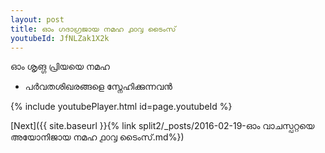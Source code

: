 ```yaml
---
layout: post
title: ഓം ഗദാഗ്രജായ നമഹ ൧൦൮ ടൈംസ്
youtubeId: JfNLZak1X2k
---
```

 
 
 ഓം ശൃങ്ഗ പ്രിയയെ നമഹ 
 
 -  പർവതശിഖരങ്ങളെ സ്നേഹിക്കുന്നവൻ 
 
  
 
  
 
 
 
 
 
 


{% include youtubePlayer.html id=page.youtubeId %}
 
[Next]({{ site.baseurl }}{% link  split2/_posts/2016-02-19-ഓം വാചസ്പറ്റയെ അയോനിജായ നമഹ ൧൦൮ ടൈംസ്.md%})
 

